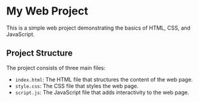 # My Web Project

This is a simple web project demonstrating the basics of HTML, CSS, and JavaScript.

## Project Structure

The project consists of three main files:

- `index.html`: The HTML file that structures the content of the web page.
- `style.css`: The CSS file that styles the web page.
- `script.js`: The JavaScript file that adds interactivity to the web page.
